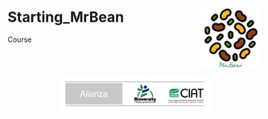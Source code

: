 <style>
img {
  display: block;
  margin-left: auto;
  margin-right: auto;
}
</style>

# Starting_MrBean <img src="images/logo.png" width="120px" align="right"/>
Course

<br><br>



<img src="images/Alianza_logo_ancho_espanol.png" width="60%"  class="center"/>

